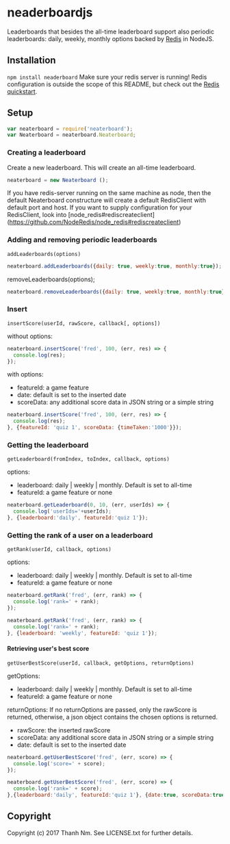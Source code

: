# neaderboardjs

Leaderboards that besides the all-time leaderboard support also periodic leaderboards: daily, weekly, monthly options backed by [Redis](http://redis.io) in NodeJS.

## Installation

`npm install neaderboard`
Make sure your redis server is running! Redis configuration is outside the scope of this README, but
check out the [Redis quickstart](https://redis.io/topics/quickstart).

## Setup
```javascript
var neaterboard = require('neaterboard');
var Neaterboard = neaterboard.Neaterboard;
```

### Creating a leaderboard

Create a new leaderboard. This will create an all-time leaderboard.

```javascript
neaterboard = new Neaterboard ();
```

If you have redis-server running on the same machine as node, then the default Neaterboard constructure will create a default RedisClient with default port and host. If you want to supply configuration for your RedisClient, look into [node_redis#rediscreateclient] (https://github.com/NodeRedis/node_redis#rediscreateclient)

### Adding and removing periodic leaderboards
`addLeaderboards(options)`

```javascript
neaterboard.addLeaderboards({daily: true, weekly:true, monthly:true});
```
removeLeaderboards(options);
```javascript
neaterboard.removeLeaderboards({daily: true, weekly:true, monthly:true});
```
### Insert
`insertScore(userId, rawScore, callback[, options])`

without options:
```javascript
neaterboard.insertScore('fred', 100, (err, res) => {
  console.log(res);
});
```

with options:
* featureId: a game feature
* date: default is set to the inserted date
* scoreData: any additional score data in JSON string or a simple string

```javascript
neaterboard.insertScore('fred', 100, (err, res) => {
  console.log(res);
}, {featureId: 'quiz 1', scoreData: {timeTaken:'1000'}});
```

### Getting the leaderboard
`getLeaderboard(fromIndex, toIndex, callback, options)`

options:
* leaderboard: daily | weekly | monthly. Default is set to all-time
* featureId: a game feature or none

```javascript
neaterboard.getLeaderboard(0, 10, (err, userIds) => {
  console.log('userIds='+userIds);
}, {leaderboard:'daily', featureId:'quiz 1'});
```

### Getting the rank of a user on a leaderboard
`getRank(userId, callback, options)`

options:
* leaderboard: daily | weekly | monthly. Default is set to all-time
* featureId: a game feature or none

```javascript
neaterboard.getRank('fred', (err, rank) => {
  console.log('rank=' + rank);
});
```

```javascript
neaterboard.getRank('fred', (err, rank) => {
  console.log('rank=' + rank);
}, {leaderboard: 'weekly', featureId: 'quiz 1'});
```

#### Retrieving user's best score
`getUserBestScore(userId, callback, getOptions, returnOptions) `

getOptions:
* leaderboard: daily | weekly | monthly. Default is set to all-time
* featureId: a game feature or none

returnOptions:
If no returnOptions are passed, only the rawScore is returned, otherwise, a json object contains the chosen options is returned.
* rawScore: the inserted rawScore
* scoreData: any additional score data in JSON string or a simple string
* date: default is set to the inserted date

```javascript
neaterboard.getUserBestScore('fred', (err, score) => {
  console.log('score=' + score);
});
```

```javascript
neaterboard.getUserBestScore('fred', (err, score) => {
  console.log('rank=' + score);
},{leaderboard:'daily', featureId:'quiz 1'}, {date:true, scoreData:true});
```
## Copyright
Copyright (c) 2017 Thanh Nm. See LICENSE.txt for further details.
